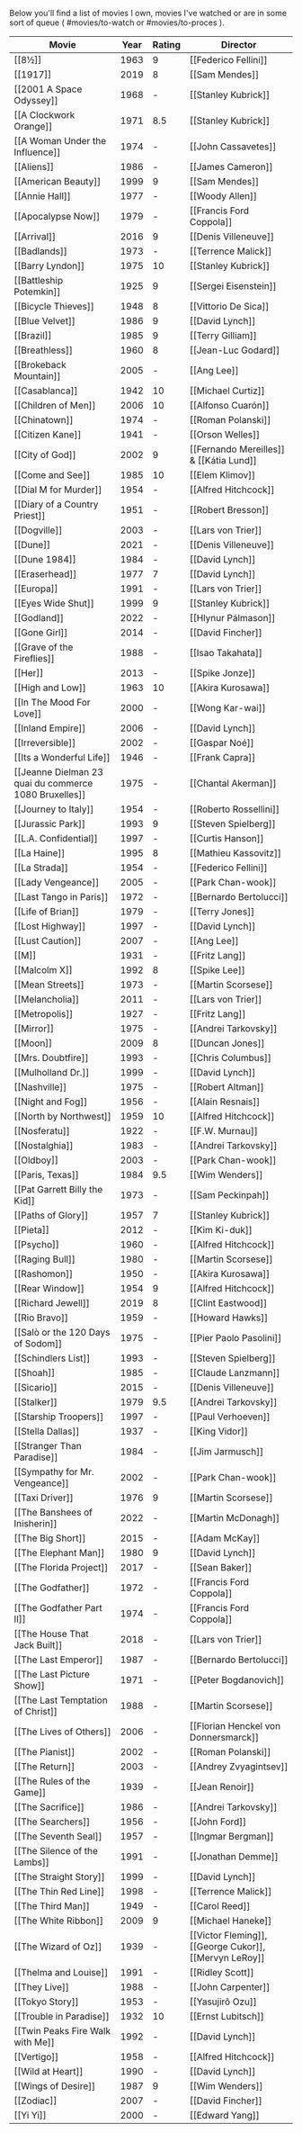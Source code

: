 Below you'll find a list of movies I own, movies I've watched or are in some sort of queue ( #movies/to-watch or #movies/to-proces ).



| **Movie**                                             | **Year** | **Rating** | **Director**                                           |
| ----------------------------------------------------- | -------- | ---------- | ------------------------------------------------------ |
| [[8½]]                                                | 1963     | 9          | [[Federico Fellini]]                                   |
| [[1917]]                                              | 2019     | 8          | [[Sam Mendes]]                                         |
| [[2001 A Space Odyssey]]                              | 1968     | -          | [[Stanley Kubrick]]                                    |
| [[A Clockwork Orange]]                                | 1971     | 8.5        | [[Stanley Kubrick]]                                    |
| [[A Woman Under the Influence]]                       | 1974     | -          | [[John Cassavetes]]                                    |
| [[Aliens]]                                            | 1986     | -          | [[James Cameron]]                                      |
| [[American Beauty]]                                   | 1999     | 9          | [[Sam Mendes]]                                         |
| [[Annie Hall]]                                        | 1977     | -          | [[Woody Allen]]                                        |
| [[Apocalypse Now]]                                    | 1979     | -          | [[Francis Ford Coppola]]                               |
| [[Arrival]]                                           | 2016     | 9          | [[Denis Villeneuve]]                                   |
| [[Badlands]]                                          | 1973     | -          | [[Terrence Malick]]                                    |
| [[Barry Lyndon]]                                      | 1975     | 10         | [[Stanley Kubrick]]                                    |
| [[Battleship Potemkin]]                               | 1925     | 9          | [[Sergei Eisenstein]]                                  |
| [[Bicycle Thieves]]                                   | 1948     | 8          | [[Vittorio De Sica]]                                   |
| [[Blue Velvet]]                                       | 1986     | 9          | [[David Lynch]]                                        |
| [[Brazil]]                                            | 1985     | 9          | [[Terry Gilliam]]                                      |
| [[Breathless]]                                        | 1960     | 8          | [[Jean-Luc Godard]]                                    |
| [[Brokeback Mountain]]                                | 2005     | -          | [[Ang Lee]]                                            |
| [[Casablanca]]                                        | 1942     | 10         | [[Michael Curtiz]]                                     |
| [[Children of Men]]                                   | 2006     | 10         | [[Alfonso Cuarón]]                                     |
| [[Chinatown]]                                         | 1974     | -          | [[Roman Polanski]]                                     |
| [[Citizen Kane]]                                      | 1941     | -          | [[Orson Welles]]                                       |
| [[City of God]]                                       | 2002     | 9          | [[Fernando Mereilles]] & [[Kátia Lund]]                |
| [[Come and See]]                                      | 1985     | 10         | [[Elem Klimov]]                                        |
| [[Dial M for Murder]]                                 | 1954     | -          | [[Alfred Hitchcock]]                                   |
| [[Diary of a Country Priest]]                         | 1951     | -          | [[Robert Bresson]]                                     |
| [[Dogville]]                                          | 2003     | -          | [[Lars von Trier]]                                     |
| [[Dune]]                                              | 2021     | -          | [[Denis Villeneuve]]                                   |
| [[Dune 1984]]                                         | 1984     | -          | [[David Lynch]]                                        |
| [[Eraserhead]]                                        | 1977     | 7          | [[David Lynch]]                                        |
| [[Europa]]                                            | 1991     | -          | [[Lars von Trier]]                                     |
| [[Eyes Wide Shut]]                                    | 1999     | 9          | [[Stanley Kubrick]]                                    |
| [[Godland]]                                           | 2022     | -          | [[Hlynur Pálmason]]                                    |
| [[Gone Girl]]                                         | 2014     | -          | [[David Fincher]]                                      |
| [[Grave of the Fireflies]]                            | 1988     | -          | [[Isao Takahata]]                                      |
| [[Her]]                                               | 2013     | -          | [[Spike Jonze]]                                        |
| [[High and Low]]                                      | 1963     | 10         | [[Akira Kurosawa]]                                     |
| [[In The Mood For Love]]                              | 2000     | -          | [[Wong Kar-wai]]                                       |
| [[Inland Empire]]                                     | 2006     | -          | [[David Lynch]]                                        |
| [[Irreversible]]                                      | 2002     | -          | [[Gaspar Noé]]                                         |
| [[Its a Wonderful Life]]                              | 1946     | -          | [[Frank Capra]]                                        |
| [[Jeanne Dielman 23 quai du commerce 1080 Bruxelles]] | 1975     | -          | [[Chantal Akerman]]                                    |
| [[Journey to Italy]]                                  | 1954     | -          | [[Roberto Rossellini]]                                 |
| [[Jurassic Park]]                                     | 1993     | 9          | [[Steven Spielberg]]                                   |
| [[L.A. Confidential]]                                 | 1997     | -          | [[Curtis Hanson]]                                      |
| [[La Haine]]                                          | 1995     | 8          | [[Mathieu Kassovitz]]                                  |
| [[La Strada]]                                         | 1954     | -          | [[Federico Fellini]]                                   |
| [[Lady Vengeance]]                                    | 2005     | -          | [[Park Chan-wook]]                                     |
| [[Last Tango in Paris]]                               | 1972     | -          | [[Bernardo Bertolucci]]                                |
| [[Life of Brian]]                                     | 1979     | -          | [[Terry Jones]]                                        |
| [[Lost Highway]]                                      | 1997     | -          | [[David Lynch]]                                        |
| [[Lust Caution]]                                      | 2007     | -          | [[Ang Lee]]                                            |
| [[M]]                                                 | 1931     | -          | [[Fritz Lang]]                                         |
| [[Malcolm X]]                                         | 1992     | 8          | [[Spike Lee]]                                          |
| [[Mean Streets]]                                      | 1973     | -          | [[Martin Scorsese]]                                    |
| [[Melancholia]]                                       | 2011     | -          | [[Lars von Trier]]                                     |
| [[Metropolis]]                                        | 1927     | -          | [[Fritz Lang]]                                         |
| [[Mirror]]                                            | 1975     | -          | [[Andrei Tarkovsky]]                                   |
| [[Moon]]                                              | 2009     | 8          | [[Duncan Jones]]                                       |
| [[Mrs. Doubtfire]]                                    | 1993     | -          | [[Chris Columbus]]                                     |
| [[Mulholland Dr.]]                                    | 1999     | -          | [[David Lynch]]                                        |
| [[Nashville]]                                         | 1975     | -          | [[Robert Altman]]                                      |
| [[Night and Fog]]                                     | 1956     | -          | [[Alain Resnais]]                                      |
| [[North by Northwest]]                                | 1959     | 10         | [[Alfred Hitchcock]]                                   |
| [[Nosferatu]]                                         | 1922     | -          | [[F.W. Murnau]]                                        |
| [[Nostalghia]]                                        | 1983     | -          | [[Andrei Tarkovsky]]                                   |
| [[Oldboy]]                                            | 2003     | -          | [[Park Chan-wook]]                                     |
| [[Paris, Texas]]                                      | 1984     | 9.5        | [[Wim Wenders]]                                        |
| [[Pat Garrett  Billy the Kid]]                        | 1973     | -          | [[Sam Peckinpah]]                                      |
| [[Paths of Glory]]                                    | 1957     | 7          | [[Stanley Kubrick]]                                    |
| [[Pieta]]                                             | 2012     | -          | [[Kim Ki-duk]]                                         |
| [[Psycho]]                                            | 1960     | -          | [[Alfred Hitchcock]]                                   |
| [[Raging Bull]]                                       | 1980     | -          | [[Martin Scorsese]]                                    |
| [[Rashomon]]                                          | 1950     | -          | [[Akira Kurosawa]]                                     |
| [[Rear Window]]                                       | 1954     | 9          | [[Alfred Hitchcock]]                                   |
| [[Richard Jewell]]                                    | 2019     | 8          | [[Clint Eastwood]]                                     |
| [[Rio Bravo]]                                         | 1959     | -          | [[Howard Hawks]]                                       |
| [[Salò or the 120 Days of Sodom]]                     | 1975     | -          | [[Pier Paolo Pasolini]]                                |
| [[Schindlers List]]                                   | 1993     | -          | [[Steven Spielberg]]                                   |
| [[Shoah]]                                             | 1985     | -          | [[Claude Lanzmann]]                                    |
| [[Sicario]]                                           | 2015     | -          | [[Denis Villeneuve]]                                   |
| [[Stalker]]                                           | 1979     | 9.5        | [[Andrei Tarkovsky]]                                   |
| [[Starship Troopers]]                                 | 1997     | -          | [[Paul Verhoeven]]                                     |
| [[Stella Dallas]]                                     | 1937     | -          | [[King Vidor]]                                         |
| [[Stranger Than Paradise]]                            | 1984     | -          | [[Jim Jarmusch]]                                       |
| [[Sympathy for Mr. Vengeance]]                        | 2002     | -          | [[Park Chan-wook]]                                     |
| [[Taxi Driver]]                                       | 1976     | 9          | [[Martin Scorsese]]                                    |
| [[The Banshees of Inisherin]]                         | 2022     | -          | [[Martin McDonagh]]                                    |
| [[The Big Short]]                                     | 2015     | -          | [[Adam McKay]]                                         |
| [[The Elephant Man]]                                  | 1980     | 9          | [[David Lynch]]                                        |
| [[The Florida Project]]                               | 2017     | -          | [[Sean Baker]]                                         |
| [[The Godfather]]                                     | 1972     | -          | [[Francis Ford Coppola]]                               |
| [[The Godfather Part II]]                             | 1974     | -          | [[Francis Ford Coppola]]                               |
| [[The House That Jack Built]]                         | 2018     | -          | [[Lars von Trier]]                                     |
| [[The Last Emperor]]                                  | 1987     | -          | [[Bernardo Bertolucci]]                                |
| [[The Last Picture Show]]                             | 1971     | -          | [[Peter Bogdanovich]]                                  |
| [[The Last Temptation of Christ]]                     | 1988     | -          | [[Martin Scorsese]]                                    |
| [[The Lives of Others]]                               | 2006     | -          | [[Florian Henckel von Donnersmarck]]                   |
| [[The Pianist]]                                       | 2002     | -          | [[Roman Polanski]]                                     |
| [[The Return]]                                        | 2003     | -          | [[Andrey Zvyagintsev]]                                 |
| [[The Rules of the Game]]                             | 1939     | -          | [[Jean Renoir]]                                        |
| [[The Sacrifice]]                                     | 1986     | -          | [[Andrei Tarkovsky]]                                   |
| [[The Searchers]]                                     | 1956     | -          | [[John Ford]]                                          |
| [[The Seventh Seal]]                                  | 1957     | -          | [[Ingmar Bergman]]                                     |
| [[The Silence of the Lambs]]                          | 1991     | -          | [[Jonathan Demme]]                                     |
| [[The Straight Story]]                                | 1999     | -          | [[David Lynch]]                                        |
| [[The Thin Red Line]]                                 | 1998     | -          | [[Terrence Malick]]                                    |
| [[The Third Man]]                                     | 1949     | -          | [[Carol Reed]]                                         |
| [[The White Ribbon]]                                  | 2009     | 9          | [[Michael Haneke]]                                     |
| [[The Wizard of Oz]]                                  | 1939     | -          | [[Victor Fleming]], [[George Cukor]], [[Mervyn LeRoy]] |
| [[Thelma and Louise]]                                 | 1991     | -          | [[Ridley Scott]]                                       |
| [[They Live]]                                         | 1988     | -          | [[John Carpenter]]                                     |
| [[Tokyo Story]]                                       | 1953     | -          | [[Yasujirô Ozu]]                                       |
| [[Trouble in Paradise]]                               | 1932     | 10         | [[Ernst Lubitsch]]                                     |
| [[Twin Peaks Fire Walk with Me]]                      | 1992     | -          | [[David Lynch]]                                        |
| [[Vertigo]]                                           | 1958     | -          | [[Alfred Hitchcock]]                                   |
| [[Wild at Heart]]                                     | 1990     | -          | [[David Lynch]]                                        |
| [[Wings of Desire]]                                   | 1987     | 9          | [[Wim Wenders]]                                        |
| [[Zodiac]]                                            | 2007     | -          | [[David Fincher]]                                      |
| [[Yi Yi]]                                             | 2000     | -          | [[Edward Yang]]                                        |
